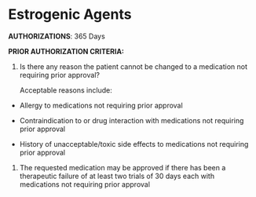 # Estrogenic Agents

**AUTHORIZATIONS**: 365 Days

**PRIOR AUTHORIZATION CRITERIA:**

1.  Is there any reason the patient cannot be changed to a medication not requiring prior approval?

    Acceptable reasons include:

- Allergy to medications not requiring prior approval

- Contraindication to or drug interaction with medications not requiring prior approval

- History of unacceptable/toxic side effects to medications not requiring prior approval

1.  The requested medication may be approved if there has been a therapeutic failure of at least two trials of 30 days each with medications not requiring prior approval
